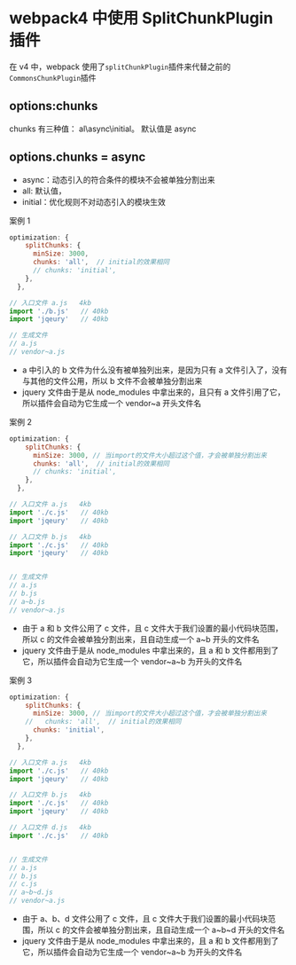 # webpack4 中使用 SplitChunkPlugin 插件

在 v4 中，webpack 使用了`splitChunkPlugin`插件来代替之前的`CommonsChunkPlugin`插件

## options:chunks

chunks 有三种值： al\async\initial。 默认值是 async

## options.chunks = async

* async：动态引入的符合条件的模块不会被单独分割出来
* all: 默认值，
* initial：优化规则不对动态引入的模块生效

案例 1

```js
optimization: {
    splitChunks: {
      minSize: 3000,
      chunks: 'all',  // initial的效果相同
      // chunks: 'initial',
    },
  },

// 入口文件 a.js   4kb
import './b.js'   // 40kb
import 'jqeury'   // 40kb

// 生成文件
// a.js
// vendor~a.js
```

* a 中引入的 b 文件为什么没有被单独列出来，是因为只有 a 文件引入了，没有与其他的文件公用，所以 b 文件不会被单独分割出来
* jquery 文件由于是从 node_modules 中拿出来的，且只有 a 文件引用了它，所以插件会自动为它生成一个 vendor~a 开头文件名

案例 2

```js
optimization: {
    splitChunks: {
      minSize: 3000, // 当import的文件大小超过这个值，才会被单独分割出来
      chunks: 'all',  // initial的效果相同
      // chunks: 'initial',
    },
  },

// 入口文件 a.js   4kb
import './c.js'   // 40kb
import 'jqeury'   // 40kb

// 入口文件 b.js   4kb
import './c.js'   // 40kb
import 'jqeury'   // 40kb


// 生成文件
// a.js
// b.js
// a~b.js
// vendor~a.js
```

* 由于 a 和 b 文件公用了 c 文件，且 c 文件大于我们设置的最小代码块范围，所以 c 的文件会被单独分割出来，且自动生成一个 a~b 开头的文件名
* jquery 文件由于是从 node_modules 中拿出来的，且 a 和 b 文件都用到了它，所以插件会自动为它生成一个 vendor~a~b 为开头的文件名

案例 3

```js
optimization: {
    splitChunks: {
      minSize: 3000, // 当import的文件大小超过这个值，才会被单独分割出来
    //   chunks: 'all',  // initial的效果相同
      chunks: 'initial',
    },
  },

// 入口文件 a.js   4kb
import './c.js'   // 40kb
import 'jqeury'   // 40kb

// 入口文件 b.js   4kb
import './c.js'   // 40kb
import 'jqeury'   // 40kb

// 入口文件 d.js   4kb
import './c.js'   // 40kb


// 生成文件
// a.js
// b.js
// c.js
// a~b~d.js
// vendor~a.js
```

* 由于 a、b、d 文件公用了 c 文件，且 c 文件大于我们设置的最小代码块范围，所以 c 的文件会被单独分割出来，且自动生成一个 a~b~d 开头的文件名
* jquery 文件由于是从 node_modules 中拿出来的，且 a 和 b 文件都用到了它，所以插件会自动为它生成一个 vendor~a~b 为开头的文件名
